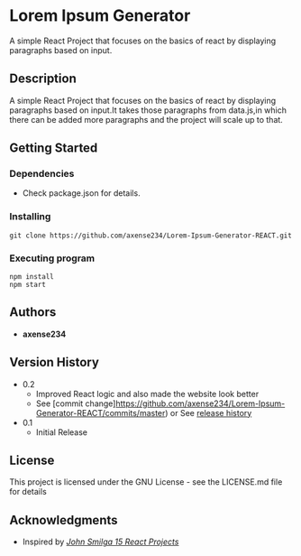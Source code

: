 # **Lorem Ipsum Generator**

A simple React Project that focuses on the basics of react by displaying paragraphs based on input.

## **Description**

A simple React Project that focuses on the basics of react by displaying paragraphs based on input.It takes those paragraphs from data.js,in which there can be added more paragraphs and the project will scale up to that.

## **Getting Started**

### Dependencies

- Check package.json for details.

### Installing

```
git clone https://github.com/axense234/Lorem-Ipsum-Generator-REACT.git
```

### Executing program

```
npm install
npm start
```

## **Authors**

- **axense234**

## **Version History**

- 0.2
  - Improved React logic and also made the website look better
  - See [commit change]https://github.com/axense234/Lorem-Ipsum-Generator-REACT/commits/master) or See [release history](https://github.com/axense234/Lorem-Ipsum-Generator-REACT/releases)
- 0.1
  - Initial Release

## **License**

This project is licensed under the GNU License - see the LICENSE.md file for details

## **Acknowledgments**

- Inspired by [_John Smilga 15 React Projects_](https://www.youtube.com/watch?v=a_7Z7C_JCyo&t=8s)
